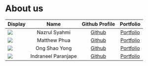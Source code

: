# About us

| Display                                             |        Name         |              Github Profile              |               Portfolio               |
|-----------------------------------------------------|:-------------------:|:----------------------------------------:|:-------------------------------------:|
| ![](https://via.placeholder.com/100.png?text=Photo) |    Nazrul Syahmi    |   [Github](https://github.com/naz019)    |   [Portfolio](docs/team/naz019.md)    |
| ![](https://via.placeholder.com/100.png?text=Photo) |    Matthew Phua     | [Github](https://github.com/matthewphua) | [Portfolio](docs/team/matthewphua.md) |
| ![](https://via.placeholder.com/100.png?text=Photo) |    Ong Shao Yong    |  [Github](https://github.com/redders7)   |  [Portfolio](docs/team/redders7.md)   |
| ![](https://via.placeholder.com/100.png?text=Photo) | Indraneel Paranjape | [Github](https://github.com/indraneelrp) | [Portfolio](docs/team/indraneelrp.md) |

